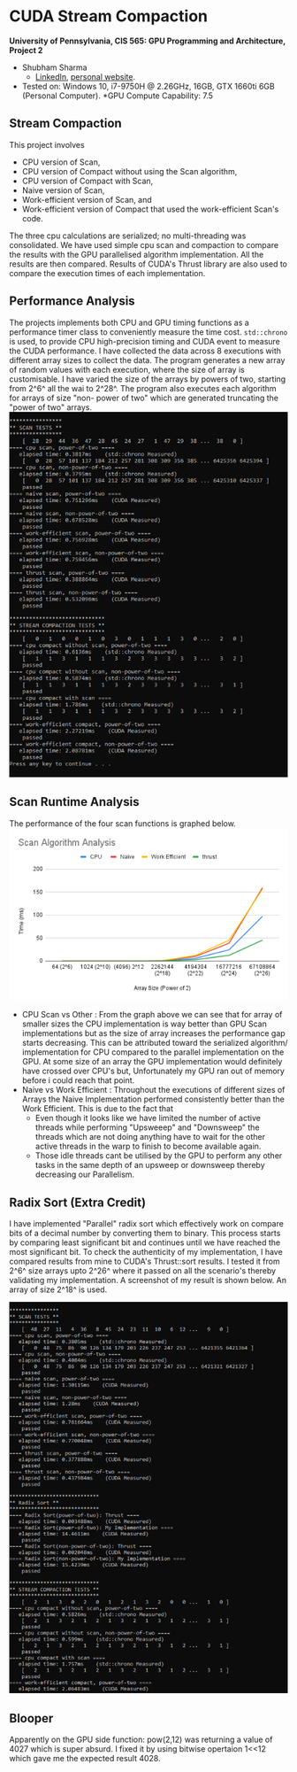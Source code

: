CUDA Stream Compaction
======================

**University of Pennsylvania, CIS 565: GPU Programming and Architecture, Project 2**

* Shubham Sharma
  * [LinkedIn](www.linkedin.com/in/codeshubham), [personal website](https://shubhvr.com/).
* Tested on: Windows 10, i7-9750H @ 2.26GHz, 16GB, GTX 1660ti 6GB (Personal Computer).
*GPU Compute Capability: 7.5

## Stream Compaction
This project involves 
-   CPU version of Scan,
-   CPU version of Compact without using the Scan algorithm,
-   CPU version of Compact with Scan,
-   Naive version of Scan,
-   Work-efficient version of Scan, and
-   Work-efficient version of Compact that used the work-efficient Scan's code.

The three cpu calculations are serialized; no multi-threading was consolidated. We have used simple cpu scan and compaction to compare the results with the GPU parallelised algorithm implementation. All the results are then compared. Results of CUDA's Thrust library are also used to compare the execution times of each implementation.   

## Performance Analysis
The projects implements both CPU and GPU timing functions as a performance timer class to conveniently measure the time cost. `std::chrono` is used, to provide CPU high-precision timing and CUDA event to measure the CUDA performance. 
I have collected the data across 8 executions with different array sizes to collect the data. The program generates a new array of random values with each execution, where the size of array is customisable. I have varied the size of the arrays by powers of two, starting from 2^6^ all the wai to 2^28^. The program also executes each algorithm for arrays of size "non- power of two" which are generated truncating the "power of two" arrays. 
![Performance  Analysis](img/18.PNG)


## Scan Runtime Analysis
The performance of the four scan functions is graphed below. 
![Scan Runtime Analysis](img/ScanAlgorithmAnalysis.png)

- CPU Scan vs Other : From the graph above we can see that for array of smaller sizes the CPU implementation is way better than GPU Scan implementations but as the size of array increases the performance gap starts decreasing. This can be attributed toward the serialized algorithm/ implementation for CPU compared to the parallel implementation on the GPU. At some size of an array the GPU implementation would definitely have crossed over CPU's but, Unfortunately my GPU ran out of memory before i could reach that point. 
- Naive vs Work Efficient : Throughout the executions of different sizes of Arrays the Naive Implementation performed consistently better than the Work Efficient. This is due to the fact that
	- Even though it looks like we have limited the number of active threads while performing "Upsweeep" and "Downsweep" the threads which are not doing anything have to wait for the other active threads in the warp to finish to become available again.
	- Those idle threads cant be utilised by the GPU to perform any other tasks in the same depth of an upsweep or downsweep thereby decreasing our Parallelism.

## Radix Sort (Extra Credit)
I have implemented "Parallel" radix sort which effectively work on compare bits of a decimal number by converting them to binary. This process starts by comparing least significant bit and continues until we have reached the most significant bit. 
To check the authenticity of my implementation, I have compared results from mine to CUDA's Thrust::sort results. I tested it from 2^6^ size arrays upto 2^26^ where it passed on all the scenario's thereby validating my implementation. A screenshot of my result is shown below. An array of size 2^18^ is used.

![Radix Sort](img/RadixSort.PNG)

## Blooper
Apparently on the GPU side function: pow(2,12)  was returning a value of 4027 which is super absurd. I fixed it by using bitwise opertaion 1<<12 which gave me the expected result 4028.